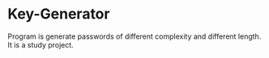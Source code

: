# Key-Generator
Program is generate passwords of different complexity and different length.
It is a study project.
